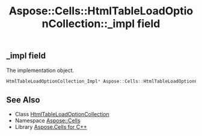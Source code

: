﻿---
title: Aspose::Cells::HtmlTableLoadOptionCollection::_impl field
linktitle: _impl
second_title: Aspose.Cells for C++ API Reference
description: 'Aspose::Cells::HtmlTableLoadOptionCollection::_impl field. The implementation object in C++.'
type: docs
weight: 1100
url: /cpp/aspose.cells/htmltableloadoptioncollection/_impl/
---
## _impl field


The implementation object.

```cpp
HtmlTableLoadOptionCollection_Impl* Aspose::Cells::HtmlTableLoadOptionCollection::_impl
```

## See Also

* Class [HtmlTableLoadOptionCollection](../)
* Namespace [Aspose::Cells](../../)
* Library [Aspose.Cells for C++](../../../)
